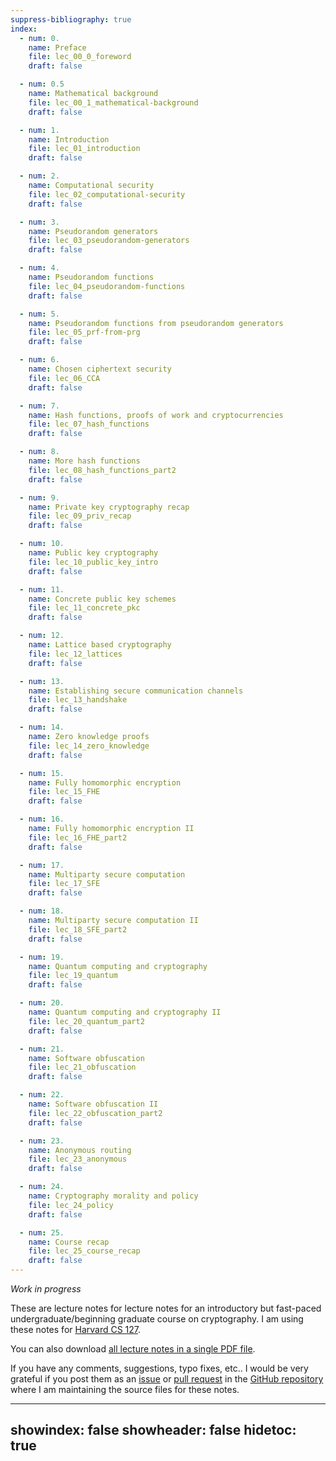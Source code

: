 ```yaml
---
suppress-bibliography: true
index:
  - num: 0.
    name: Preface
    file: lec_00_0_foreword
    draft: false

  - num: 0.5
    name: Mathematical background
    file: lec_00_1_mathematical-background
    draft: false

  - num: 1.
    name: Introduction
    file: lec_01_introduction
    draft: false

  - num: 2.
    name: Computational security    
    file: lec_02_computational-security
    draft: false

  - num: 3.
    name: Pseudorandom generators   
    file: lec_03_pseudorandom-generators        
    draft: false

  - num: 4.
    name: Pseudorandom functions
    file: lec_04_pseudorandom-functions
    draft: false

  - num: 5.
    name: Pseudorandom functions from pseudorandom generators   
    file: lec_05_prf-from-prg
    draft: false

  - num: 6.
    name: Chosen ciphertext security
    file: lec_06_CCA
    draft: false

  - num: 7.
    name: Hash functions, proofs of work and cryptocurrencies
    file: lec_07_hash_functions
    draft: false

  - num: 8.
    name: More hash functions  
    file: lec_08_hash_functions_part2
    draft: false

  - num: 9.
    name: Private key cryptography recap    
    file: lec_09_priv_recap
    draft: false

  - num: 10.
    name: Public key cryptography
    file: lec_10_public_key_intro
    draft: false

  - num: 11.
    name: Concrete public key schemes
    file: lec_11_concrete_pkc
    draft: false

  - num: 12.
    name: Lattice based cryptography    
    file: lec_12_lattices
    draft: false

  - num: 13.
    name: Establishing secure communication channels
    file: lec_13_handshake
    draft: false

  - num: 14.
    name: Zero knowledge proofs
    file: lec_14_zero_knowledge
    draft: false

  - num: 15.
    name: Fully homomorphic encryption
    file: lec_15_FHE
    draft: false

  - num: 16.
    name: Fully homomorphic encryption II
    file: lec_16_FHE_part2
    draft: false

  - num: 17.
    name: Multiparty secure computation
    file: lec_17_SFE
    draft: false

  - num: 18.
    name: Multiparty secure computation II
    file: lec_18_SFE_part2
    draft: false  

  - num: 19.
    name: Quantum computing and cryptography
    file: lec_19_quantum
    draft: false

  - num: 20.
    name: Quantum computing and cryptography II
    file: lec_20_quantum_part2
    draft: false

  - num: 21.
    name: Software obfuscation
    file: lec_21_obfuscation
    draft: false

  - num: 22.
    name: Software obfuscation II
    file: lec_22_obfuscation_part2
    draft: false

  - num: 23.
    name: Anonymous routing
    file: lec_23_anonymous
    draft: false

  - num: 24.
    name: Cryptography morality and policy
    file: lec_24_policy
    draft: false

  - num: 25.
    name: Course recap
    file: lec_25_course_recap
    draft: false
---
```



_Work in progress_

These are lecture notes for lecture notes for an introductory but fast-paced undergraduate/beginning graduate course on cryptography.
I am using these notes for [Harvard CS 127](http://cs127.boazbarak.org).


You can also download [all lecture notes in a single PDF file](lnotes_book.pdf).


If you have any comments, suggestions, typo fixes, etc.. I would be very grateful if you post them as an [issue](https://github.com/boazbk/crypto/issues) or [pull request](https://github.com/boazbk/crypto/pulls) in the [GitHub repository](https://github.com/boazbk/crypto) where I am maintaining the source files for these notes.


---
showindex: false
showheader: false
hidetoc: true
---
